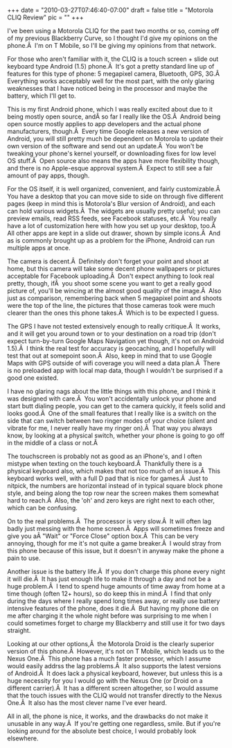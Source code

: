 
+++
date = "2010-03-27T07:46:40-07:00"
draft = false
title = "Motorola CLIQ Review"
pic = ""
+++

<p>I've been using a Motorola CLIQ for the past two months or so, coming off of my previous Blackberry Curve, so I thought I'd give my opinions on the phone.Â  I'm on T Mobile, so I'll be giving my opinions from that network.
</p>
<p>
For those who aren't familiar with it, the CLIQ is a touch screen + slide out keyboard type Android (1.5) phone.Â  It's got a pretty standard line up of features for this type of phone: 5 megapixel camera, Bluetooth, GPS, 3G.Â  Everything works acceptably well for the most part, with the only glaring weaknesses that I have noticed being in the processor and maybe the battery, which I'll get to.
</p>
<p>
This is my first Android phone, which I was really excited about due to it being mostly open source, andÂ so far I really like the OS.Â  Android being open source mostly applies to app developers and the actual phone manufacturers, though.Â  Every time Google releases a new version of Android, you will still pretty much be dependent on Motorola to update their own version of the software and send out an update.Â  You won't be tweaking your phone's kernel yourself, or downloading fixes for low level OS stuff.Â  Open source also means the apps have more flexibility though, and there is no Apple-esque approval system.Â  Expect to still see a fair amount of pay apps, though.
</p>
<p>
For the OS itself, it is well organized, convenient, and fairly customizable.Â  You have a desktop that you can move side to side on through five different pages (keep in mind this is Motorola's Blur version of Android), and each can hold various widgets.Â  The widgets are usually pretty useful; you can preview emails, read RSS feeds, see Facebook statuses, etc.Â  You really have a lot of customization here with how you set up your desktop, too.Â  All other apps are kept in a slide out drawer, shown by simple icons.Â  And as is commonly brought up as a problem for the iPhone, Android can run multiple apps at once.
</p>
<p>
The camera is decent.Â  Definitely don't forget your point and shoot at home, but this camera will take some decent phone wallpapers or pictures acceptable for Facebook uploading.Â  Don't expect anything to look real pretty, though, ifÂ  you shoot some scene you want to get a really good picture of, you'll be wincing at the almost good quality of the image.Â  Also just as comparison, remembering back when 5 megapixel point and shoots were the top of the line, the pictures that those cameras took were much clearer than the ones this phone takes.Â  Which is to be expected I guess.
</p>
<p>
The GPS I have not tested extensively enough to really critique.Â  It works, and it will get you around town or to your destination on a road trip (don't expect turn-by-turn Google Maps Navigation yet though, it's not on Android 1.5).Â  I think the real test for accuracy is geocaching, and I hopefully will test that out at somepoint soon.Â  Also, keep in mind that to use Google Maps with GPS outside of wifi coverage you will need a data plan.Â  There is no preloaded app with local map data, though I wouldn't be surprised if a good one existed.
</p>
<p>
I have no glaring nags about the little things with this phone, and I think it was designed with care.Â  You won't accidentally unlock your phone and start butt dialing people, you can get to the camera quickly, it feels solid and looks good.Â  One of the small features that I really like is a switch on the side that can switch between two ringer modes of your choice (silent and vibrate for me, I never really have my ringer on).Â  That way you always know, by looking at a physical switch, whether your phone is going to go off in the middle of a class or not.Â  
</p>
<p>
The touchscreen is probably not as good as an iPhone's, and I often mistype when texting on the touch keyboard.Â  Thankfully there is a physical keyboard also, which makes that not too much of an issue.Â  This keyboard works well, with a full D pad that is nice for games.Â  Just to nitpick, the numbers are horizontal instead of in typical square block phone style, and being along the top row near the screen makes them somewhat hard to reach.Â  Also, the 'oh' and zero keys are right next to each other, which can be confusing.
</p>
<p>
On to the real problems.Â  The processor is very slow.Â  It will often lag badly just messing with the home screen.Â  Apps will sometimes freeze and give you aÂ "Wait" or "Force Close" option box.Â  
This can be very annoying, though for me it's not quite a game breaker.Â  I would stray from this phone because of this issue, but it doesn't in anyway make the phone a pain to use.
</p>
<p>
Another issue is the battery life.Â  If you don't charge this phone every night it will die.Â  It has just enough life to make it through a day and not be a huge problem.Â  I tend to spend huge amounts of time away from home at a time though (often 12+ hours), so do keep this in mind.Â  I find that only during the days where I really spend long times away, or really use battery intensive features of the phone, does it die.Â  But having my phone die on me after charging it the whole night before was surprising to me when I could sometimes forget to charge my Blackberry and still use it for two days straight.
</p>
<p>
Looking at our other options,Â  the Motorola Droid is the clearly superior version of this phone.Â  However, it's not on T Mobile, which leads us to the Nexus One.Â  This phone has a much faster processor, which I assume would easily addrss the lag problems.Â  It also supports the latest versions of Android.Â  It does lack a physical keyboard, however, but unless this is a huge necessity for you I would go with the Nexus One (or Droid on a different carrier).Â  It has a different screen altogether, so I would assume that the touch issues with the CLIQ would not transfer directly to the Nexus One.Â  It also has the most clever name I've ever heard.
</p>
<p>
All in all, the phone is nice, it works, and the drawbacks do not make it unusable in any way.Â  If you're getting one regardless, smile. But if you're looking around for the absolute best choice, I would probably look elsewhere.
</p>